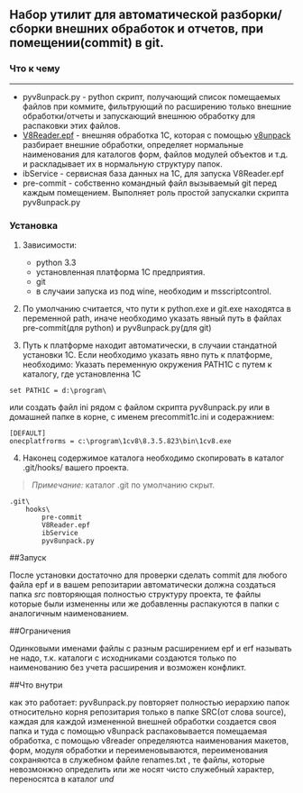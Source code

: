 ## Набор утилит для автоматической разборки/сборки внешних обработок и отчетов, при помещении(commit) в git.

### Что к чему
----
* pyv8unpack.py - python скрипт, получающий список помещаемых файлов при коммите, фильтрующий по расширению только внешние обработки/отчеты и запускающий внешнюю обработку для распаковки этих файлов. 
* [V8Reader.epf](http://infostart.ru/public/106310/) - внешняя обработка 1С, которая с помощью [v8unpack](http://svn2.assembla.com/svn/V8Unpack/track/) разбирает внешние обработки, определяет нормальные наименования для каталогов форм, файлов модулей объектов и т.д. и раскладывает их в нормальную структуру папок. 
* ibService - сервисная база данных на 1С, для запуска V8Reader.epf
* pre-commit - собственно командный файл вызываемый git перед каждым помещением. Выполняет роль простой запускалки скрипта pyv8unpack.py 

### Установка

1. Зависимости: 
    * python 3.3
    * установленная платформа 1С предприятия. 
    * git
    * в случаии запуска из под wine, необходим и msscriptcontrol.

2. По умолчанию считается, что пути к python.exe и git.exe находятса в переменной path, иначе необходимо указать явный путь в файлах pre-commit(для python) и pyv8unpack.py(для git)

3. Путь к платформе находит автоматически, в случаии стандатной установки 1С. Если необходимо указать явно путь к платформе, необходимо: Указать переменную окружения PATH1C c путем к каталогу, где установленна 1С
```
set PATH1C = d:\program\
```
или создать файл ini рядом с файлом скрипта pyv8unpack.py или в домашней папке в корне, с именем precommit1c.ini и содеражнием:
```
[DEFAULT]
onecplatfrorms = c:\program\1cv8\8.3.5.823\bin\1cv8.exe
```

4. Наконец содержимое каталога необходимо скопировать в каталог .git/hooks/ вашего проекта. 
> *Примечание:* каталог .git по умолчанию скрыт.  

```
.git\
    hooks\
        pre-commit
        V8Reader.epf
        ibService 
        pyv8unpack.py
```

##Запуск 

После установки достаточно для проверки сделать commit для любого файла epf и в вашем репозитарии автоматически должна создаться папка *src* повторяющая полностью структуру проекта, те файлы которые были измененны или же добавленны распакуются в папки с аналогичным наименованием. 

##Ограничения

Одинковыми именами файлы с разным расширением epf и erf называть не надо, т.к. каталоги с исходниками создаются только по наименованию без учета расширения и возможен конфликт. 

##Что внутри

как это работает: pyv8unpack.py повторяет полностью иерархию папок относительно корня репозитария только в папке SRC(от слова source), каждая для каждой измененной внешней обработки создается своя папка и туда с помощью v8unpack распаковывается помещаемая обработка, с помощью v8reader определяютса наименования макетов, форм, модуля обработки и переименовываются, переименования сохраняютса в служебном файле renames.txt , те файлы, которые невозмонжно определить или же носят чисто служебный характер, переносятса в каталог *und*
